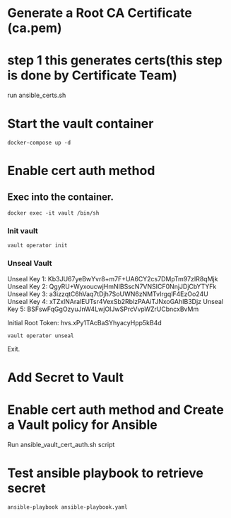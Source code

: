# Generate a Root CA Certificate (ca.pem)

# step 1 this generates certs(this step is done by Certificate Team)
run ansible_certs.sh

# Start the vault container

```
docker-compose up -d
```

# Enable cert auth method

## Exec into the container.

```
docker exec -it vault /bin/sh
```

### Init vault

```
vault operator init
```

### Unseal Vault
Unseal Key 1: Kb3JU67yeBwYvr8+m7F+UA6CY2cs7DMpTm97zIR8qMjk
Unseal Key 2: QgyRU+WyxoucwjHmNIBSscN7VNSICF0NnjJDjCbYTYFk
Unseal Key 3: a3izzqtC6hVaq7tDjh7SoUWN6zNMTvIrgqlF4EzOo24U
Unseal Key 4: xTZxlNAralEUTsr4VexSb2RblzPAAiTJNxoGAhIB3Djz
Unseal Key 5: BSFswFqGgOzyuJnW4LwjOIJwSPrcVvpWZrUCbncxBvMm

Initial Root Token: hvs.xPy1TAcBaSYhyacyHpp5kB4d

```
vault operator unseal
```

Exit.

# Add Secret to Vault

# Enable cert auth method and Create a Vault policy for Ansible

Run ansible_vault_cert_auth.sh script

# Test ansible playbook to retrieve secret

```
ansible-playbook ansible-playbook.yaml
```
